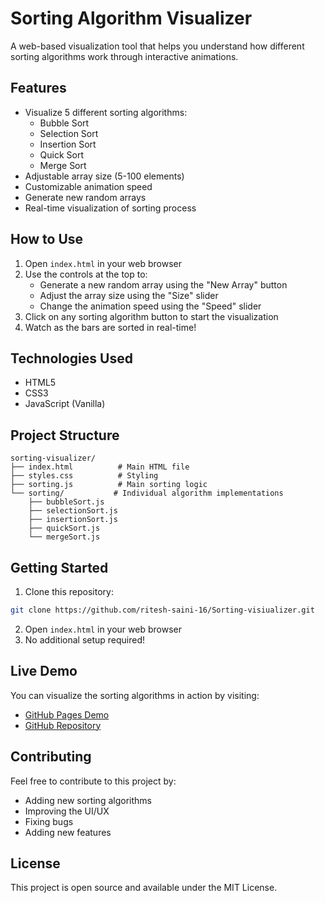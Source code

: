 # Sorting Algorithm Visualizer

A web-based visualization tool that helps you understand how different sorting algorithms work through interactive animations.

## Features

- Visualize 5 different sorting algorithms:
  - Bubble Sort
  - Selection Sort
  - Insertion Sort
  - Quick Sort
  - Merge Sort
- Adjustable array size (5-100 elements)
- Customizable animation speed
- Generate new random arrays
- Real-time visualization of sorting process

## How to Use

1. Open `index.html` in your web browser
2. Use the controls at the top to:
   - Generate a new random array using the "New Array" button
   - Adjust the array size using the "Size" slider
   - Change the animation speed using the "Speed" slider
3. Click on any sorting algorithm button to start the visualization
4. Watch as the bars are sorted in real-time!

## Technologies Used

- HTML5
- CSS3
- JavaScript (Vanilla)

## Project Structure

```
sorting-visualizer/
├── index.html          # Main HTML file
├── styles.css          # Styling
├── sorting.js          # Main sorting logic
└── sorting/           # Individual algorithm implementations
    ├── bubbleSort.js
    ├── selectionSort.js
    ├── insertionSort.js
    ├── quickSort.js
    └── mergeSort.js
```

## Getting Started

1. Clone this repository:
```bash
git clone https://github.com/ritesh-saini-16/Sorting-visiualizer.git
```
2. Open `index.html` in your web browser
3. No additional setup required!

## Live Demo

You can visualize the sorting algorithms in action by visiting:
- [GitHub Pages Demo](https://ritesh-saini-16.github.io/sorting-visualizer/)
- [GitHub Repository](https://github.com/ritesh-saini-16/Sorting-visiualizer)

## Contributing

Feel free to contribute to this project by:
- Adding new sorting algorithms
- Improving the UI/UX
- Fixing bugs
- Adding new features

## License

This project is open source and available under the MIT License. 
